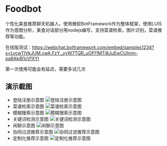 # Foodbot
个性化美食推荐聊天机器人。使用微软BotFramework作为整体框架，使用LUIS作为意图分析，美食对话部分用nodejs编写，支持菜谱检索，图片识别，菜谱推荐等功能。

在线版测试：https://webchat.botframework.com/embed/samples1234?s=LvcwTlVkJUM.cwA.FzY._yvW7TQR_uOFf1MTi8JuEwCUInnn-pa8AkiB1cVfXYI

第一次使用可能会有延迟，需要多试几次

## 演示截图
- 登陆注册示意图
![登陆注册示意图](https://github.com/piekey1994/foodbotdemo/blob/master/pic/1.png)
- 菜谱检索示意图
![菜谱检索示意图](https://github.com/piekey1994/foodbotdemo/blob/master/pic/2.png)
- 模糊搜索示意图
![模糊搜索示意图](https://github.com/piekey1994/foodbotdemo/blob/master/pic/3.png)
- 关键词检测示意图
![关键词检测示意图](https://github.com/piekey1994/foodbotdemo/blob/master/pic/4.png)
- 闲聊示意图
![闲聊示意图](https://github.com/piekey1994/foodbotdemo/blob/master/pic/5.png)
- 协同过滤推荐示意图
![协同过滤推荐示意图](https://github.com/piekey1994/foodbotdemo/blob/master/pic/6.png)
- 定制化推荐示意图
![定制化推荐示意图](https://github.com/piekey1994/foodbotdemo/blob/master/pic/7.png)
